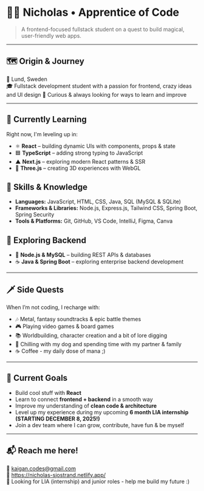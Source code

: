 # 🧙‍♂️ Nicholas • Apprentice of Code

> A frontend-focused fullstack student on a quest to build magical, user-friendly web apps.

---

## 🗺️ Origin & Journey  
📍 Lund, Sweden  
🎓 Fullstack development student with a passion for frontend, crazy ideas and UI design 
🧭 Curious & always looking for ways to learn and improve

---

## 🧠 Currently Learning  
Right now, I'm leveling up in:

- ⚛️ **React** – building dynamic UIs with components, props & state  
- 🟦 **TypeScript** – adding strong typing to JavaScript  
- ▲ **Next.js** – exploring modern React patterns & SSR  
- 🌌 **Three.js** – creating 3D experiences with WebGL

## 🏰 Skills & Knowledge
- **Languages:** JavaScript, HTML, CSS, Java, SQL (MySQL & SQLite)
- **Frameworks & Libraries:** Node.js, Express.js, Tailwind CSS, Spring Boot, Spring Security
- **Tools & Platforms:** Git, GitHub, VS Code, IntelliJ, Figma, Canva

## 🚀 Exploring Backend
- 🧱 **Node.js & MySQL** – building REST APIs & databases  
- ☕ **Java & Spring Boot** – exploring enterprise backend development

---

## 🗡️ Side Quests
When I’m not coding, I recharge with:

- 🎶 Metal, fantasy soundtracks & epic battle themes  
- 🎮 Playing video games & board games
- 📚 Worldbuilding, character creation and a bit of lore digging  
- 🐾 Chilling with my dog and spending time with my partner & family
- ☕ Coffee - my daily dose of mana ;)

---

## 🎯 Current Goals  
- Build cool stuff with **React**  
- Learn to connect **frontend + backend** in a smooth way
- Improve my understanding of **clean code & architecture**  
- Level up my experience during my upcoming **6 month LIA internship (STARTING DECEMBER 8, 2025!)**  
- Join a dev team where I can grow, contribute, have fun & be myself

---

## 📬 Reach me here!
📧 [kaigan.codes@gmail.com](mailto:kaigan.codes@gmail.com)  
📔 https://nicholas-sjostrand.netlify.app/  
🔗 Looking for LIA (internship) and junior roles - help me build my future :)
